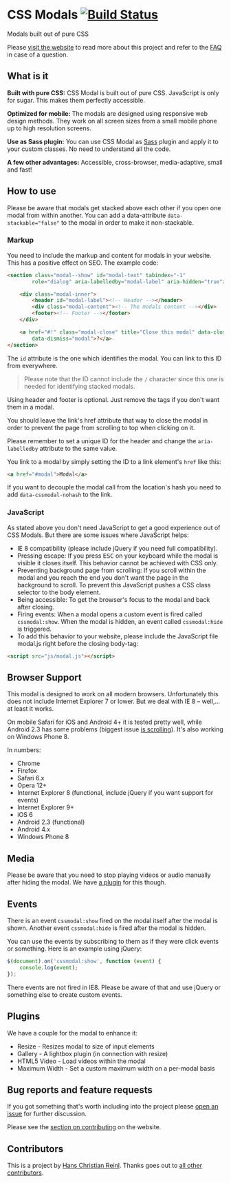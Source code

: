 # CSS Modals [![Build Status](https://secure.travis-ci.org/drublic/css-modal.png?branch=master)](http://travis-ci.org/drublic/css-modal)

Modals built out of pure CSS

Please [visit the website](http://drublic.github.io/css-modal) to read more
about this project and refer to the [FAQ](FAQ.md) in case of a question.

## What is it

**Built with pure CSS:** CSS Modal is built out of pure CSS. JavaScript is only
for sugar. This makes them perfectly accessible.

**Optimized for mobile:** The modals are designed using responsive web design
methods. They work on all screen sizes from a small mobile phone up to high
resolution screens.

**Use as Sass plugin:** You can use CSS Modal as [Sass](http://sass-lang.com/)
plugin and apply it to your custom classes. No need to understand all the code.

**A few other advantages:** Accessible, cross-browser, media-adaptive, small and
fast!


## How to use

Please be aware that modals get stacked above each other if you open one modal
from within another. You can add a data-attribute `data-stackable="false"` to
the modal in order to make it non-stackable.

### Markup

You need to include the markup and content for modals in your website. This has
a positive effect on SEO. The example code:

```html
<section class="modal--show" id="modal-text" tabindex="-1"
        role="dialog" aria-labelledby="modal-label" aria-hidden="true">

    <div class="modal-inner">
        <header id="modal-label"><!-- Header --></header>
        <div class="modal-content"><!-- The modals content --></div>
        <footer><!-- Footer --></footer>
    </div>

    <a href="#!" class="modal-close" title="Close this modal" data-close="Close"
        data-dismiss="modal">?</a>
</section>
```

The `id` attribute is the one which identifies the modal. You can link to this
ID from everywhere.

> Please note that the ID cannot include the `/` character since this one is
needed for identifying stacked modals.

Using header and footer is optional. Just remove the tags if you don't want them
in a modal.

You should leave the link's href attribute that way to close the modal in order
to prevent the page from scrolling to top when clicking on it.

Please remember to set a unique ID for the header and change the
`aria-labelledby` attribute to the same value.

You link to a modal by simply setting the ID to a link element's `href` like this:

```html
<a href="#modal">Modal</a>
```

If you want to decouple the modal call from the location's hash you need to add
`data-cssmodal-nohash` to the link.

### JavaScript

As stated above you don't need JavaScript to get a good experience out of CSS
Modals. But there are some issues where JavaScript helps:

* IE 8 compatibility (please include jQuery if you need full compatibility).
* Pressing escape: If you press <kbd>ESC</kbd> on your keyboard while the modal is visible
it closes itself. This behavior cannot be achieved with CSS only.
* Preventing background page from scrolling: If you scroll within the modal and
you reach the end you don't want the page in the background to scroll. To
prevent this JavaScript pushes a CSS class selector to the body element.
* Being accessible: To get the browser's focus to the modal and back after
closing.
* Firing events: When a modal opens a custom event is fired called
`cssmodal:show`. When the modal is hidden, an event called `cssmodal:hide` is
triggered.
* To add this behavior to your website, please include the JavaScript file
modal.js right before the closing body-tag:

```html
<script src="js/modal.js"></script>
```


## Browser Support

This modal is designed to work on all modern browsers. Unfortunately this does
not include Internet Explorer 7 or lower. But we deal with IE 8 – well,… at
least it works.

On mobile Safari for iOS and Android 4+ it is tested pretty well, while Android
2.3 has some problems (biggest issue
[is scrolling](https://github.com/drublic/css-modal/issues/4)).
It's also working on Windows Phone 8.

In numbers:

* Chrome
* Firefox
* Safari 6.x
* Opera 12+
* Internet Explorer 8 (functional, include jQuery if you want support for
  events)
* Internet Explorer 9+
* iOS 6
* Android 2.3 (functional)
* Android 4.x
* Windows Phone 8

## Media

Please be aware that you need to stop playing videos or audio manually after
hiding the modal. We have [a plugin](plugins/html5video.js) for this though.

## Events

There is an event `cssmodal:show` fired on the modal itself after the modal is
shown. Another event `cssmodal:hide` is fired after the modal is hidden.

You can use the events by subscribing to them as if they were click events or
something. Here is an example using jQuery:

```js
$(document).on('cssmodal:show', function (event) {
    console.log(event);
});
```

There events are not fired in IE8. Please be aware of that and use jQuery or
something else to create custom events.


## Plugins

We have a couple for the modal to enhance it:

* Resize - Resizes modal to size of input elements
* Gallery - A lightbox plugin (in connection with resize)
* HTML5 Video - Load videos within the modal
* Maximum Width - Set a custom maximum width on a per-modal basis


## Bug reports and feature requests

If you got something that's worth including into the project please
[open an issue](https://github.com/drublic/css-modal/issues) for further
discussion.

Please see the [section on contributing](http://drublic.github.io/css-modal/#contributing)
on the website.


## Contributors

This is a project by [Hans Christian Reinl](http://drublic.de). Thanks goes out
to [all other contributors](https://github.com/drublic/css-modal/contributors).
